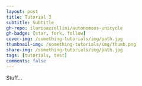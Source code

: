 ```yaml
---
layout: post
title: Tutorial 3
subtitle: Subtitle
gh-repo: ilarioazzollini/autonomous-unicycle
gh-badge: [star, fork, follow]
cover-img: /something-tutorials/img/path.jpg
thumbnail-img: /something-tutorials/img/thumb.png
share-img: /something-tutorials/img/path.jpg
tags: [tutorials, test]
comments: false
---
```


Stuff...